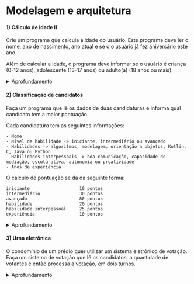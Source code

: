 # Modelagem e arquitetura

#### 1) Cálculo de idade II

Crie um programa que calcula a idade do usuário. Este programa deve ler o nome, ano de nascimento, ano atual e se o o usuário já fez aniversário este ano.

Além de calcular a idade, o programa deve informar se o usuário é criança (0-12 anos), adolescente (13-17 anos) ou adulto(a) (18 anos ou mais).

<details>
    <summary>Aprofundamento</summary>
Para esta implementação, crie uma entidade chamada `Entrada`, que guarde os dados de entrada e outra entidade, chamada `Resultados`, que guarde o resultado, ou seja, a idade e classificaçao (criança, adolescente ou adulto(a))

Crie três funções para implementar sua solução:
- `lerDados()` -> faz a leitura da `Entrada`
- `analizar(entrada)` -> dada uma `Entrada`, retorna o `Resultados` esperado
- `exibirResultados(resultados)` -> que exibe os resultados do programa.

A partir destes funções, seu código principal deve ter apenas 3 linhas.
</details>

#### 2) Classificação de candidatos

Faça um programa que lê os dados de duas candidaturas e informa qual candidato tem a maior pontuação.

Cada candidatura tem as seguintes informações:

```
- Nome
- Nível de habilidade -> iniciante, intermediário ou avançado
- Habilidades -> algoritmos, modelagem, orientação a objetos, Kotlin, C, Java ou Python 
- Habilidades interpessoais -> boa comunicação, capacidade de mediação, escuta ativa, autonomia ou proatividade
- Anos de experiência
```

O cálculo de pontuação se dá da seguinte forma:

```
iniciante                   10 pontos
intermediário               30 pontos
avançado                    80 pontos
habilidade                  20 pontos
habilidade interpessoal     25 pontos
experiência                 10 pontos
```

<details>
    <summary>Aprofundamento</summary>
É possível que uma candidatura seja preenchida de forma inválida. Caso o nome não seja preenchido ou o nível de habilidade não seja identico aos níveis listados, a candidatura deve ser invalidada.

Para resolver este problema, crie uma entidade chamada `Candidatura`, com os dados citados acima e uma entidade chamada `ResultadoDaCandidatura`, que tem dentro de si uma candidatura e a pontuação daquela candidatura. Caso a pontuação seja 0, isto indica que a candidatura é inválida. 

Crie também uma entidade `ResultadoDaSelecao`. Esta entidade tem duas informações: uma mensagem de erro e a candidatura vencedora. Existem alguns casos possíveis de resultado da seleção:

```
Duas candidaturas  inválidas -> o erro deve ser preenchido e a candidatura vencedora será nula

Ambas as candidaturas são válidas e com igual pontuação ->  o erro deve ser preenchido com "empate" e a candidatura vencedora será nula

Em qualquer outro caso, a candidatura com maior pontuação deverá ser a vencedora e não temos erro.
```

Faça uma função chamada `lerCandidatura()`, que faz a leitura de uma candidatura, uma funçao `avaliar(candidatura)` que avalia a candidatura e gera o resultado da candidatura e faça uma função `gerarResultado(resultadoDaCandidatura1, ResultadoDaCandidatura2)`, que gera o resultado final. Para finalizar, faça uma função chamada `exibirResultadoDaSelecao(resultadoDaSelecao)`, que deve informar o resutlado do processo como um todo.

Seu código principal terá algumas linhas de código, então deixe algumas linhas em branco para deixar claro quais são as seções do código (letura, processamento e saída).
</details>

#### 3) Urna eletrônica

O condomínio de um prédio quer utilizar um sistema eletrônico de votação. Faça um sistema de votação que lê os candidatos, a quantidade de votantes e então processa a votação, em dois turnos.

<details>
    <summary>Aprofundamento</summary>
Caso um dos candidatos atinja 50% dos votos, arredondos para cima, não haverá segundo turno.
Caso contrário, os dois candidatos mais votados devem ir para o segundo turno.

Casos extremos:
Caso haja somente um candidato, a votação não deve ser processada.
Caso o segundo e o terceiro candidatos tenham a mesma votação, a etapa do primeiro turno deve ser repetida.

#### Ponderações sobre a solução
Este sistema tem os conceitos de `candidato`, `primeiro turno`, `segundo turno`, `voto` e `resultado`.

Pense um pouco: qual ou quais destes conceitos precisam ser modelados como entidades? Como as entidades do sistema vão se relacioanr?

Um `candidato` possui uma quantidade de votos. Para cada `voto`, a quantidade de votos do candidato é incrementada.
</details>